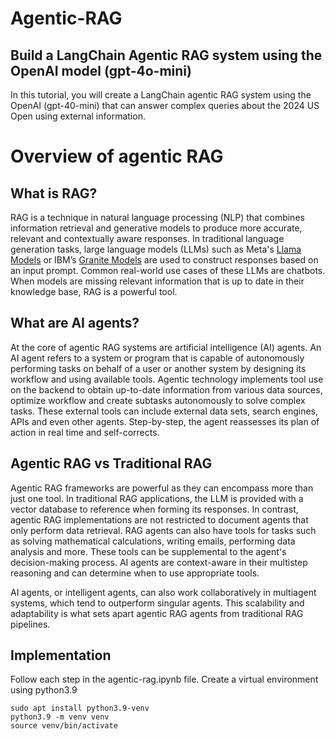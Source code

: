 # Agentic-RAG
## Build a LangChain Agentic RAG system using the OpenAI model (gpt-4o-mini)

In this tutorial, you will create a LangChain agentic RAG system using the OpenAI (gpt-40-mini) that can answer complex queries about the 2024 US Open using external information.

# Overview of agentic RAG
## What is RAG?

RAG is a technique in natural language processing (NLP) that combines information retrieval and generative models to produce more accurate, relevant and contextually aware responses. In traditional language generation tasks, large language models (LLMs) such as Meta's [Llama Models](https://llama.meta.com/) or IBM’s [Granite Models](https://www.ibm.com/granite) are used to construct responses based on an input prompt. Common real-world use cases of these LLMs are chatbots. When models are missing relevant information that is up to date in their knowledge base, RAG is a powerful tool.

## What are AI agents?

At the core of agentic RAG systems are artificial intelligence (AI) agents. An AI agent refers to a system or program that is capable of autonomously performing tasks on behalf of a user or another system by designing its workflow and using available tools. Agentic technology implements tool use on the backend to obtain up-to-date information from various data sources, optimize workflow and create subtasks autonomously to solve complex tasks. These external tools can include external data sets, search engines, APIs and even other agents. Step-by-step, the agent reassesses its plan of action in real time and self-corrects.  

## Agentic RAG vs Traditional RAG

Agentic RAG frameworks are powerful as they can encompass more than just one tool. In traditional RAG applications, the LLM is provided with a vector database to reference when forming its responses. In contrast, agentic RAG implementations are not restricted to document agents that only perform data retrieval. RAG agents can also have tools for tasks such as solving mathematical calculations, writing emails, performing data analysis and more. These tools can be supplemental to the agent's decision-making process. AI agents are context-aware in their multistep reasoning and can determine when to use appropriate tools.

AI agents, or intelligent agents, can also work collaboratively in multiagent systems, which tend to outperform singular agents. This scalability and adaptability is what sets apart agentic RAG agents from traditional RAG pipelines. 

## Implementation
Follow each step in the agentic-rag.ipynb file. Create a virtual environment using python3.9
```
sudo apt install python3.9-venv
python3.9 -m venv venv
source venv/bin/activate
```